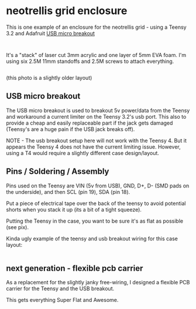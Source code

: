 # neotrellis grid enclosure

This is one example of an enclosure for the neotrellis grid - using a Teensy 3.2 and Adafruit [USB micro breakout](https://www.adafruit.com/product/1833)

![<grid>](<grid-top.jpg>)

![<grid compare with monome grid>](<grid-compare.jpg>)

It's a "stack" of laser cut 3mm acrylic and one layer of 5mm EVA foam. I'm using six 2.5M 11mm standoffs and 2.5M screws to attach everything.  

![<stack parts>](<case-parts.jpg>)

(this photo is a slightly older layout)

## USB micro breakout

The USB micro breakout is used to breakout 5v power/data from the Teensy and workaround a current limiter on the Teensy 3.2's usb port. This also to provide a cheap and easily replaceable part if the jack gets damaged (Teensy's are a huge pain if the USB jack breaks off).

NOTE - The usb breakout setup here will not work with the Teensy 4. But it appears the Teensy 4 does not have the current limiting issue. However, using a T4 would require a slightly different case design/layout.

## Pins / Soldering / Assembly
Pins used on the Teensy are VIN (5v from USB), GND, D+, D- (SMD pads on the underside), and then SCL (pin 19), SDA (pin 18).

Put a piece of electrical tape over the back of the teensy to avoid potential shorts when you stack it up (its a bit of a tight squeeze).

Putting the Teensy in the case, you want to be sure it's as flat as possible (see pix).

Kinda ugly example of the teensy and usb breakout wiring for this case layout: 

![<teensy with usb breakout>](<breakout-wiring.jpg>)

## next generation - flexible pcb carrier

As a replacement for the slightly janky free-wiring, I designed a flexible PCB carrier for the Teensy and the USB breakout.

This gets everything Super Flat and Awesome.

![<flexi-pcb>](<flexi-pcb4-1080.jpg>)
![<flexi-pcb>](<flexi-pcb-1080.jpg>)
![<flexi-pcb>](<flexi-pcb3-1080.jpg>)
![<flexi-pcb>](<flexi-pcb2-1080.jpg>)
